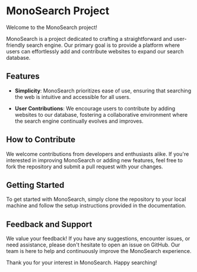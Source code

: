 # MonoSearch Project

Welcome to the MonoSearch project!

MonoSearch is a project dedicated to crafting a straightforward and user-friendly search engine. Our primary goal is to provide a platform where users can effortlessly add and contribute websites to expand our search database.

## Features

- **Simplicity**: MonoSearch prioritizes ease of use, ensuring that searching the web is intuitive and accessible for all users.
  
- **User Contributions**: We encourage users to contribute by adding websites to our database, fostering a collaborative environment where the search engine continually evolves and improves.
  
## How to Contribute

We welcome contributions from developers and enthusiasts alike. If you're interested in improving MonoSearch or adding new features, feel free to fork the repository and submit a pull request with your changes.

## Getting Started

To get started with MonoSearch, simply clone the repository to your local machine and follow the setup instructions provided in the documentation.

## Feedback and Support

We value your feedback! If you have any suggestions, encounter issues, or need assistance, please don't hesitate to open an issue on GitHub. Our team is here to help and continuously improve the MonoSearch experience.

Thank you for your interest in MonoSearch. Happy searching!
